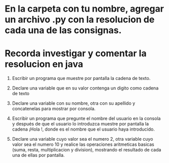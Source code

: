 # En la carpeta con tu nombre, agregar un archivo .py con la resolucion de cada una de las consignas. 
# Recorda investigar y comentar la resolucion en java

1. Escribir un programa que muestre por pantalla la cadena de texto.

2. Declare una variable que en su valor contenga un digito como cadena de texto

3.  Declare una variable con su nombre, otra con su apellido y concatenelas para mostrar por consola.

4. Escribir un programa que pregunte el nombre del usuario en la consola y después de que el usuario lo introduzca 
 muestre por pantalla la cadena ¡Hola <nombre>!, donde <nombre> es el nombre que el usuario haya introducido.

5. Declare una variable cuyo valor sea el numero 2, otra variable cuyo valor sea el numero 10 y realice las operaciones aritmeticas basicas (suma, resta, multiplicacion y division), mostrando el resultado de cada una de ellas por pantalla. 



